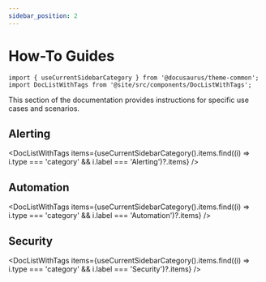 ```yaml
---
sidebar_position: 2
---
```


# How-To Guides

```mdx-code-block
import { useCurrentSidebarCategory } from '@docusaurus/theme-common';
import DocListWithTags from '@site/src/components/DocListWithTags';
```

This section of the documentation provides instructions for specific use cases and scenarios.

## Alerting

<DocListWithTags items={useCurrentSidebarCategory().items.find((i) => i.type === 'category' && i.label === 'Alerting')?.items} />

## Automation

<DocListWithTags items={useCurrentSidebarCategory().items.find((i) => i.type === 'category' && i.label === 'Automation')?.items} />

## Security

<DocListWithTags items={useCurrentSidebarCategory().items.find((i) => i.type === 'category' && i.label === 'Security')?.items} />
